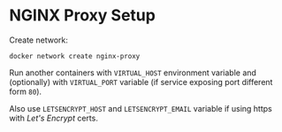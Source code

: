 # NGINX Proxy Setup

Create network:

`docker network create nginx-proxy`

Run another containers with `VIRTUAL_HOST` environment variable and (optionally) with `VIRTUAL_PORT` variable (if service exposing port different form `80`).

Also use `LETSENCRYPT_HOST` and `LETSENCRYPT_EMAIL` variable if using https with *Let's Encrypt* certs.